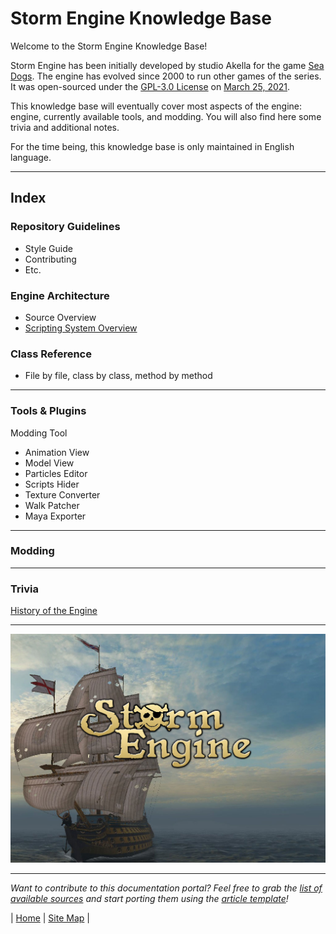# Storm Engine Knowledge Base


Welcome to the Storm Engine Knowledge Base!

Storm Engine has been initially developed by studio Akella for the game [Sea Dogs](https://en.wikipedia.org/wiki/Sea_Dogs_(video_game)). The engine has evolved since 2000 to run other games of the series. It was open-sourced under the [GPL-3.0 License](https://choosealicense.com/licenses/gpl-3.0/) on [March 25, 2021](https://steamcommunity.com/games/223330/announcements/detail/3013444995188538671).

This knowledge base will eventually cover most aspects of the engine: engine, currently available tools, and modding. You will also find here some trivia and additional notes.

For the time being, this knowledge base is only maintained in English language.

---

## Index

### Repository Guidelines

* Style Guide
* Contributing
* Etc.

### Engine Architecture

* Source Overview
* [Scripting System Overview](kb/0002-scripting-overview.md)

### Class Reference

* File by file, class by class, method by method

---
### Tools & Plugins

Modding Tool
* Animation View
* Model View
* Particles Editor
* Scripts Hider
* Texture Converter
* Walk Patcher
* Maya Exporter

---
### Modding

---

### Trivia

[History of the Engine](kb/0001-history.md)

---

![Storm Engine Logo](media/SE_logo_ship.jpg)

---

_Want to contribute to this documentation portal? Feel free to grab the [list of available sources](work/sources_list.md) and start porting them using the [article template](work/0000-kb-template.md)!_

| [Home](index.md) | [Site Map](site-map.md) | 